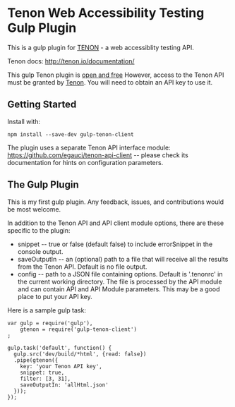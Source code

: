 Tenon Web Accessibility Testing Gulp Plugin
============================================

This is a gulp plugin for [TENON](http://tenon.io/) - a web accessiblity testing API.

Tenon docs: http://tenon.io/documentation/

This gulp Tenon plugin is [open and free](https://github.com/egauci/gulp-tenon-client/blob/master/LICENSE)
However, access to the Tenon API must be granted by [Tenon](http://tenon.io/).
You will need to obtain an API key to use it.

Getting Started
---------------

Install with:

    npm install --save-dev gulp-tenon-client

The plugin uses a separate Tenon API interface module: https://github.com/egauci/tenon-api-client --
please check its documentation for hints on configuration parameters.

The Gulp Plugin
---------------

This is my first gulp plugin. Any feedback, issues, and contributions would be most
welcome.

In addition to the Tenon API and API client module options, there are these specific to the plugin:

- snippet -- true or false (default false) to include errorSnippet in the console output.
- saveOutputIn -- an (optional) path to a file that will receive all the results from the Tenon API. Default is no file output.
- config -- path to a JSON file containing options. Default is '.tenonrc' in the current working directory.
The file is processed by the API module and can contain API and API Module parameters.
This may be a good place to put your API key.


Here is a sample gulp task:

    var gulp = require('gulp'),
        gtenon = require('gulp-tenon-client')
    ;

    gulp.task('default', function() {
      gulp.src('dev/build/*html', {read: false})
      .pipe(gtenon({
        key: 'your Tenon API key',
        snippet: true,
        filter: [3, 31],
        saveOutputIn: 'allHtml.json'
      }));
    });
